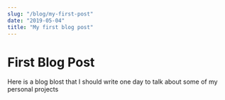```yaml
---
slug: "/blog/my-first-post"
date: "2019-05-04"
title: "My first blog post"
---
```


# First Blog Post

Here is a blog blost that I should write one day to talk about some of my personal projects